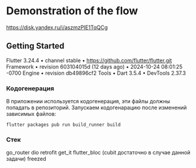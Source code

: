 # Demonstration of the flow

https://disk.yandex.ru/i/aszmzPIE1TqQCg

## Getting Started

Flutter 3.24.4 • channel stable • https://github.com/flutter/flutter.git
Framework • revision 603104015d (12 days ago) • 2024-10-24 08:01:25 -0700
Engine • revision db49896cf2
Tools • Dart 3.5.4 • DevTools 2.37.3

### Кодогенерация
В приложении используется кодогенерация, эти файлы должны попадать в репозиторий.
Запускаем кодогенарацию после изменений зависимых файлов:
```
flutter packages pub run build_runner build
```

### Стек
go_router
dio
retrofit
get_it
flutter_bloc (cubit достаточно в случае данной задачи)
freezed
